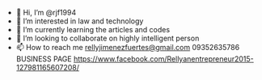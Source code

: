 - 👋 Hi, I’m @rjf1994
- 👀 I’m interested in law and technology
- 🌱 I’m currently learning the articles and codes
- 💞️ I’m looking to collaborate on highly intelligent person
- 📫 How to reach me rellyjimenezfuertes@gmail.com 09352635786
BUSINESS PAGE https://www.facebook.com/Rellyanentrepreneur2015-127981165607208/

<!---
rjf1994/rjf1994 is a ✨ special ✨ repository because its `README.md` (this file) appears on your GitHub profile.
You can click the Preview link to take a look at your changes.
--->
